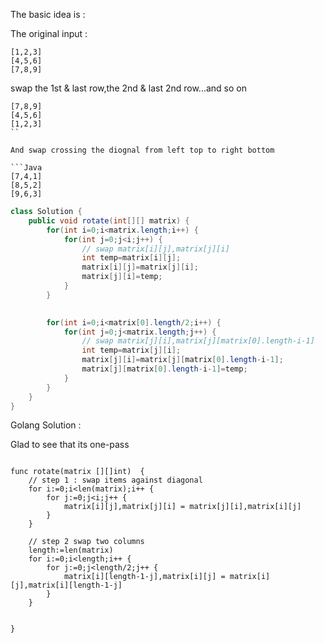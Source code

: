 The basic idea is :

The original input :

```
[1,2,3]
[4,5,6]
[7,8,9]

```

swap the 1st & last row,the 2nd & last 2nd row...and so on 

```
[7,8,9]
[4,5,6]
[1,2,3]
``

And swap crossing the diognal from left top to right bottom

```Java
[7,4,1]
[8,5,2]
[9,6,3]

```

```Java
class Solution {
    public void rotate(int[][] matrix) {
        for(int i=0;i<matrix.length;i++) {
            for(int j=0;j<i;j++) {
                // swap matrix[i][j],matrix[j][i]
                int temp=matrix[i][j];
                matrix[i][j]=matrix[j][i];
                matrix[j][i]=temp;
            }
        }
        

        for(int i=0;i<matrix[0].length/2;i++) {
            for(int j=0;j<matrix.length;j++) {
                // swap matrix[j][i],matrix[j][matrix[0].length-i-1]
                int temp=matrix[j][i];
                matrix[j][i]=matrix[j][matrix[0].length-i-1];
                matrix[j][matrix[0].length-i-1]=temp;
            }
        }
    }
}

```

Golang Solution :

Glad to see that its one-pass

```Golang

func rotate(matrix [][]int)  {
    // step 1 : swap items against diagonal
    for i:=0;i<len(matrix);i++ {
        for j:=0;j<i;j++ {
            matrix[i][j],matrix[j][i] = matrix[j][i],matrix[i][j]
        }
    }

    // step 2 swap two columns
    length:=len(matrix)
    for i:=0;i<length;i++ {
        for j:=0;j<length/2;j++ {
            matrix[i][length-1-j],matrix[i][j] = matrix[i][j],matrix[i][length-1-j]
        }
    }

    
}

```